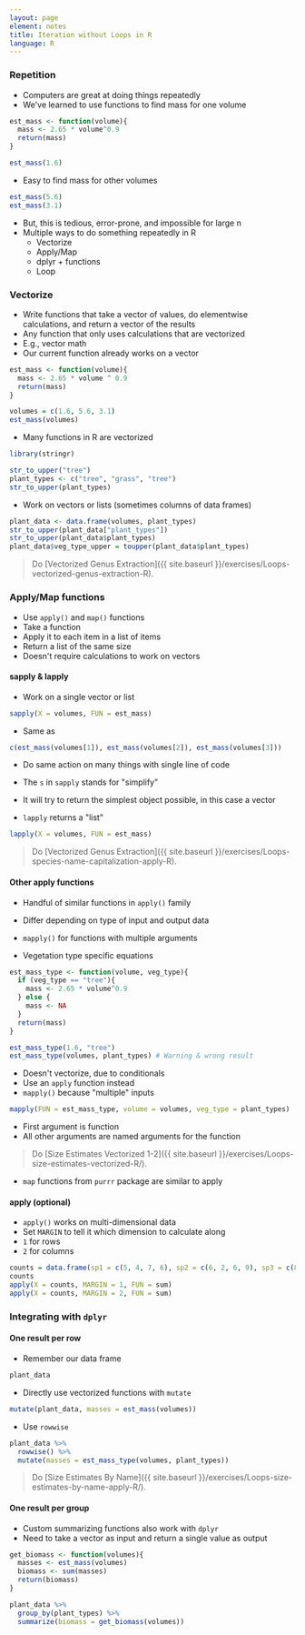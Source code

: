 ```yaml
---
layout: page
element: notes
title: Iteration without Loops in R
language: R
---
```


### Repetition

* Computers are great at doing things repeatedly
* We've learned to use functions to find mass for one volume

```r
est_mass <- function(volume){
  mass <- 2.65 * volume^0.9
  return(mass)
}

est_mass(1.6)
```

* Easy to find mass for other volumes

```r
est_mass(5.6)
est_mass(3.1)
```

* But, this is tedious, error-prone, and impossible for large n
* Multiple ways to do something repeatedly in R
  * Vectorize
  * Apply/Map
  * dplyr + functions
  * Loop

### Vectorize

* Write functions that take a vector of values, do elementwise calculations, and return a vector of the results
* Any function that only uses calculations that are vectorized
* E.g., vector math
* Our current function already works on a vector

```r
est_mass <- function(volume){
  mass <- 2.65 * volume ^ 0.9
  return(mass)
}

volumes = c(1.6, 5.6, 3.1)
est_mass(volumes)
```

* Many functions in R are vectorized

```r
library(stringr)

str_to_upper("tree")
plant_types <- c("tree", "grass", "tree")
str_to_upper(plant_types)
```

* Work on vectors or lists (sometimes columns of data frames)

```r
plant_data <- data.frame(volumes, plant_types)
str_to_upper(plant_data["plant_types"])
str_to_upper(plant_data$plant_types)
plant_data$veg_type_upper = toupper(plant_data$plant_types)
```

> Do [Vectorized Genus Extraction]({{ site.baseurl }}/exercises/Loops-vectorized-genus-extraction-R).

### Apply/Map functions

* Use `apply()` and `map()` functions
* Take a function
* Apply it to each item in a list of items
* Return a list of the same size
* Doesn't require calculations to work on vectors

#### sapply & lapply

* Work on a single vector or list

```r
sapply(X = volumes, FUN = est_mass)
```

* Same as

```r
c(est_mass(volumes[1]), est_mass(volumes[2]), est_mass(volumes[3]))
```

* Do same action on many things with single line of code

* The `s` in `sapply` stands for "simplify"
* It will try to return the simplest object possible, in this case a vector
* `lapply` returns a "list"

```r
lapply(X = volumes, FUN = est_mass)
```

> Do [Vectorized Genus Extraction]({{ site.baseurl }}/exercises/Loops-species-name-capitalization-apply-R).

#### Other apply functions

* Handful of similar functions in `apply()` family
* Differ depending on type of input and output data

* `mapply()` for functions with multiple arguments
* Vegetation type specific equations

```r
est_mass_type <- function(volume, veg_type){
  if (veg_type == "tree"){
    mass <- 2.65 * volume^0.9
  } else {
    mass <- NA
  }
  return(mass)
}

est_mass_type(1.6, "tree")
est_mass_type(volumes, plant_types) # Warning & wrong result
```

* Doesn't vectorize, due to conditionals
* Use an `apply` function instead
* `mapply()` because "multiple" inputs

```r
mapply(FUN = est_mass_type, volume = volumes, veg_type = plant_types)
```

* First argument is function
* All other arguments are named arguments for the function

> Do [Size Estimates Vectorized 1-2]({{ site.baseurl }}/exercises/Loops-size-estimates-vectorized-R/).

* `map` functions from `purrr` package are similar to apply

#### apply (**optional**)

* `apply()` works on multi-dimensional data
* Set `MARGIN` to tell it which dimension to calculate along
* `1` for rows
* `2` for columns

```r
counts = data.frame(sp1 = c(5, 4, 7, 6), sp2 = c(6, 2, 6, 9), sp3 = c(8, 16, 1, 0))
counts
apply(X = counts, MARGIN = 1, FUN = sum)
apply(X = counts, MARGIN = 2, FUN = sum)
```

### Integrating with `dplyr`

#### One result per row

* Remember our data frame

```r
plant_data
```

* Directly use vectorized functions with `mutate`

```r
mutate(plant_data, masses = est_mass(volumes))
```

* Use `rowwise`

```r
plant_data %>%
  rowwise() %>%
  mutate(masses = est_mass_type(volumes, plant_types))
```

> Do [Size Estimates By Name]({{ site.baseurl }}/exercises/Loops-size-estimates-by-name-apply-R/).

#### One result per group

* Custom summarizing functions also work with `dplyr`
* Need to take a vector as input and return a single value as output

```r
get_biomass <- function(volumes){
  masses <- est_mass(volumes)
  biomass <- sum(masses)
  return(biomass)
}

plant_data %>%
  group_by(plant_types) %>%
  summarize(biomass = get_biomass(volumes))
```
